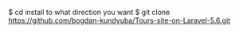 
$ cd install to what direction you want
$ git clone https://github.com/bogdan-kundyuba/Tours-site-on-Laravel-5.6.git